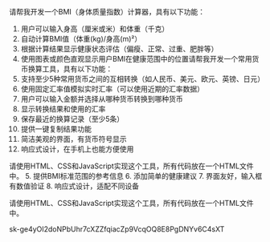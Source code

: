 请帮我开发一个BMI（身体质量指数）计算器，具有以下功能：
1. 用户可以输入身高（厘米或米）和体重（千克）
2. 自动计算BMI值（体重(kg)/身高(m)²）
3. 根据计算结果显示健康状态评估（偏瘦、正常、过重、肥胖等）
4. 使用图表或颜色直观显示用户BMI在健康范围中的位置请帮我开发一个常用货币换算工具，具有以下功能：
1. 支持至少5种常用货币之间的互相转换（如人民币、美元、欧元、英镑、日元）
2. 使用固定汇率值模拟实时汇率（可以使用近期的汇率数据）
3. 用户可以输入金额并选择从哪种货币转换到哪种货币
4. 显示转换结果和使用的汇率
5. 保存最近的换算记录（至少5条）
6. 提供一键复制结果功能
7. 简洁美观的界面，有货币符号显示
8. 响应式设计，在手机上也能方便使用

请使用HTML、CSS和JavaScript实现这个工具，所有代码放在一个HTML文件中。
5. 提供BMI标准范围的参考信息
6. 添加简单的健康建议
7. 界面友好，输入框有数值验证
8. 响应式设计，适配不同设备

请使用HTML、CSS和JavaScript实现这个工具，所有代码放在一个HTML文件中。


sk-ge4yOI2doNPbUhr7cXZZfqiacZp9VcqOQ8E8PgDNYv6C4sXT